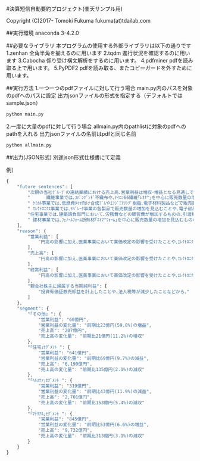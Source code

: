 #決算短信自動要約プロジェクト(楽天サンプル用)

Copyright (C)2017- Tomoki Fukuma
fukuma(at)tdailab.com

##実行環境
anaconda 3-4.2.0

##必要なライブラリ
本プログラムの使用する外部ライブラリは以下の通りです
1.zenhan
全角半角を揃えるのに用います
2.tqdm
進行状況を確認するのに用います
3.Cabocha
係り受け構文解析をするのに用います。
4.pdfminer
pdfを読み取る上で用います。
5.PyPDF2
pdfを読み取る、またコピーガードを外すために用います。

##実行方法
1.一つ一つのpdfファイルに対して行う場合
main.py内のパスを対象のpdfへのパスに設定
出力jsonファイルの形式を指定する（デフォルトではsample.json）
```sh
python main.py
```
2.一度に大量のpdfに対して行う場合
allmain.py内のpathlistに対象のpdfへのpathを入れる
出力jsonファイルの名前はpdfと同じ名前
```sh
python allmain.py
```
##出力(JSON形式)
別途json形式仕様書にて定義

例）
```javascript
{
    "future_sentences": [
        "次期の当社ｸﾞﾙｰﾌﾟの連結業績における売上高､営業利益は増収･増益となる見通しです｡",
        "      繊維事業では､ｽﾊﾟﾝﾎﾞﾝﾄﾞ不織布や､ﾅｲﾛﾝ66繊維｢ﾚｵﾅ™｣を中心に販売数量の増加を見込むことなどから､増収･増益となる見通しです｡",
        " ｹﾐｶﾙ事業では､低燃費ﾀｲﾔ向け合成ｺﾞﾑやｴﾝｼﾞﾆｱﾘﾝｸﾞ樹脂､電子材料製品などで販売数量の増加を見込むものの､ｴﾁﾚﾝｾﾝﾀｰ(三菱ｹﾐｶﾙ旭化成ｴﾁﾚﾝ㈱)の定期修理による影響や原燃料価格の変動によって発生した総平均差の影響などにより､増収･減益となる見通しです｡",
        " ｴﾚｸﾄﾛﾆｸｽ事業では､ｾﾊﾟﾚｰﾀ事業の各製品で販売数量の増加を見込むことや､電子部品事業ではｵｰﾃﾞｨｵﾃﾞﾊﾞｲｽやｶﾒﾗﾓｼﾞｭｰﾙ向けなどｽﾏｰﾄﾌｫﾝ向け電子部品の販売が堅調に推移することなどから､増収･増益となる見通しです｡",
        "住宅事業では､建築請負部門において､労務費などの販管費が増加するものの､引渡棟数が増加することや､不動産部門の賃貸管理事業が順調に推移することなどから､増収･増益となる見通しです｡",
        " 建材事業では､ﾌｪﾉｰﾙﾌｫｰﾑ断熱材｢ﾈｵﾏ™ﾌｫｰﾑ｣を中心に販売数量の増加を見込むものの､原材料費などの上昇を見込むことなどから､売上高は増収､営業利益は前期並みとなる見通しです｡"
    ],
    "reason": {
        "営業利益": [
            "円高の影響に加え､医薬事業において薬価改定の影響を受けたことや､ｴﾚｸﾄﾛﾆｸｽ事業でPolypore社買収に伴うのれん償却費等を通期で計上したことなどから､"
        ],
        "売上高": [
            "円高の影響に加え､医薬事業において薬価改定の影響を受けたことや､ｴﾚｸﾄﾛﾆｸｽ事業でPolypore社買収に伴うのれん償却費等を通期で計上したことなどから､"
        ],
        "経常利益": [
            "円高の影響に加え､医薬事業において薬価改定の影響を受けたことや､ｴﾚｸﾄﾛﾆｸｽ事業でPolypore社買収に伴うのれん償却費等を通期で計上したことなどから､"
        ],
        "親会社株主に帰属する当期純利益": [
            "投資有価証券売却益を計上したことや､法人税等が減少したことなどから､"
        ]
    },
    "segment": {
        "｢その他｣ ": {
            "営業利益": "60億円",
            "営業利益の変化量": "前期比23億円(59.8%)の増益",
            "売上高": "207億円",
            "売上高の変化量": "前期比21億円(11.2%)の増収"
        },
        "｢住宅｣ｾｸﾞﾒﾝﾄ ": {
            "営業利益": "641億円",
            "営業利益の変化量": "前期比69億円(9.7%)の減益",
            "売上高": "6,190億円",
            "売上高の変化量": "前期比135億円(2.1%)の減収"
        },
        "｢ﾍﾙｽｹｱ｣ｾｸﾞﾒﾝﾄ ": {
            "営業利益": "319億円",
            "営業利益の変化量": "前期比43億円(11.9%)の減益",
            "売上高": "2,701億円",
            "売上高の変化量": "前期比153億円(5.4%)の減収"
        },
        "｢ﾏﾃﾘｱﾙ｣ｾｸﾞﾒﾝﾄ ": {
            "営業利益": "845億円",
            "営業利益の変化量": "前期比53億円(6.6%)の増益",
            "売上高": "9,732億円",
            "売上高の変化量": "前期比313億円(3.1%)の減収"
        }
    }
}
```
